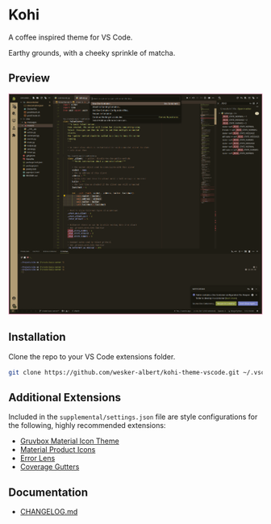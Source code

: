 # Kohi

A coffee inspired theme for VS Code.

Earthy grounds, with a cheeky sprinkle of matcha.

## Preview

![](screenshot.png)

## Installation

Clone the repo to your VS Code extensions folder.

```bash
git clone https://github.com/wesker-albert/kohi-theme-vscode.git ~/.vscode/extensions/kohi-theme-vscode-1.3.1
```

## Additional Extensions

Included in the `supplemental/settings.json` file are style configurations for the following, highly recommended extensions:

- [Gruvbox Material Icon Theme](https://marketplace.visualstudio.com/items?itemName=JonathanHarty.gruvbox-material-icon-theme)
- [Material Product Icons](https://marketplace.visualstudio.com/items?itemName=PKief.material-product-icons)
- [Error Lens](https://marketplace.visualstudio.com/items?itemName=usernamehw.errorlens)
- [Coverage Gutters](https://marketplace.visualstudio.com/items?itemName=ryanluker.vscode-coverage-gutters)

## Documentation

- [CHANGELOG.md](CHANGELOG.md)